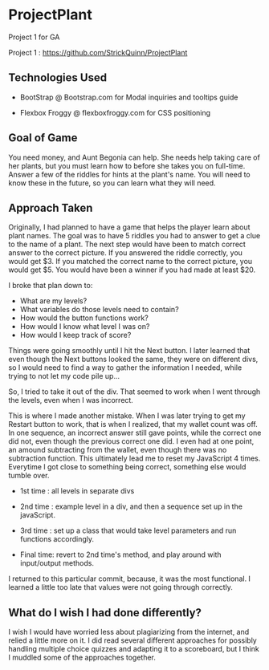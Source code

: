 # ProjectPlant
Project 1 for GA

Project 1 : 
https://github.com/StrickQuinn/ProjectPlant

Technologies Used
-----------------
- BootStrap @ Bootstrap.com for Modal inquiries and tooltips guide

- Flexbox Froggy @ flexboxfroggy.com for CSS positioning


Goal of Game
-------------
You need money, and Aunt Begonia can help. She needs help taking care of her plants, but you must learn how to before she takes you on full-time. Answer a few of the riddles for hints at the plant's name. You will need to know these in the future, so you can learn what they will need.




Approach Taken
--------------
Originally, I had planned to have a game that helps the player learn about plant names. The goal was to have 5 riddles you had to answer to get a clue to the name of a plant. The next step would have been to match correct answer to the correct picture. If you answered the riddle correctly, you would get $3. If you matched the correct name to the correct picture, you would get $5. You would have been a winner if you had made at least $20.


I broke that plan down to:

- What are my levels?
- What variables do those levels need to contain?
- How would the button functions work?
- How would I know what level I was on?
- How would I keep track of score?

Things were going smoothly until I hit the Next button. I later learned that even though the Next buttons looked the same, they were on different divs, so I would need to find a way to gather the information I needed, while trying to not let my code pile up...

So, I tried to take it out of the div. That seemed to work when I went through the levels, even when I was incorrect.

This is where I made another mistake. When I was later trying to get my Restart button to work, that is when I realized, that my wallet count was off. In one sequence, an incorrect answer still gave points, while the correct one did not, even though the previous correct one did. I even had at one point, an amound subtracting from the wallet, even though there was no subtraction function. This ultimately lead me to reset my JavaScript 4 times. Everytime I got close to something being correct, something else would tumble over.

- 1st time : all levels in separate divs

- 2nd time : example level in a div, and then a sequence set up in the javaScript.

- 3rd time : set up a class that would take level parameters and run functions accordingly.

- Final time: revert to 2nd time's method, and play around with input/output methods.

I returned to this particular commit, because, it was the most functional. I learned a little too late that values were not going through correctly.




What do I wish I had done differently?
-------------------------
I wish I would have worried less about plagiarizing from the internet, and relied a little more on it. I did read several different approaches for possibly handling multiple choice quizzes and adapting it to a scoreboard, but I think I muddled some of the approaches together.